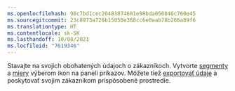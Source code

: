 ```yaml
---
ms.openlocfilehash: 98c7bd1cec20481874681e98bda050846c760e45
ms.sourcegitcommit: 23c8973a726b15050e368cc6e0aab78b266a89f6
ms.translationtype: HT
ms.contentlocale: sk-SK
ms.lasthandoff: 10/08/2021
ms.locfileid: "7619346"
---
```

Stavajte na svojich obohatených údajoch o zákazníkoch. Vytvorte [segmenty](../audience-insights/segments.md) a [miery](../audience-insights/measures.md) výberom ikon na paneli príkazov. Môžete tiež [exportovať údaje](../audience-insights/export-destinations.md) a poskytovať svojim zákazníkom prispôsobené prostredie.